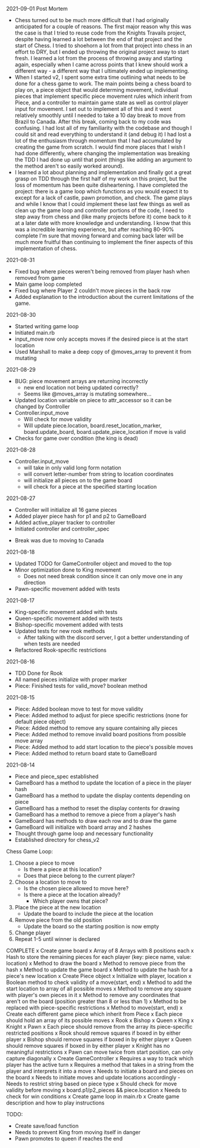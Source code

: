 2021-09-01 Post Mortem
- Chess turned out to be much more difficult that I had originally anticipated for a couple of reasons. The first major reason why this was the case is that I tried to reuse code from the Knights Travails project, despite having learned a lot between the end of that project and the start of Chess. I tried to shoehorn a lot from that project into chess in an effort to DRY, but I ended up throwing the original project away to start fresh. I learned a lot from the process of throwing away and starting again, especially when I came across points that I knew should work a different way - a different way that I ultimately ended up implementing.
- When I started v2, I spent some extra time outlining what needs to be done for a chess game to work. The main points being a chess board to play on, a piece object that would determing movement, individual pieces that implement specific piece movement rules which inherit from Piece, and a controller to maintain game state as well as control player input for movement. I set out to implement all of this and it went relatively smoothly until I needed to take a 10 day break to move from Brazil to Canada. After this break, coming back to my code was confusing. I had lost all of my familiarity with the codebase and though I could sit and read everything to understand it (and debug it) I had lost a lot of the enthusiasm through momentum that I had accumulated by creating the game from scratch. I would find more places that I wish I had done differently, where changing the implementation was breaking the TDD I had done up until that point (things like adding an argument to the method aren't so easily worked around). 
- I learned a lot about planning and implementation and finally got a great grasp on TDD through the first half of my work on this project, but the loss of momentum has been quite disheartening. I have completed the project: there is a game loop which functions as you would expect it to except for a lack of castle, pawn promotion, and check. The game plays and while I know that I could implement these last few things as well as clean up the game loop and controller portions of the code, I need to step away from chess and (like many projects before it) come back to it at a later date with more knowledge and understanding. I know that this was a incredible learning experience, but after reaching 80-90% complete I'm sure that moving forward and coming back later will be much more fruitful than continuing to implement the finer aspects of this implementation of chess.

2021-08-31
- Fixed bug where pieces weren't being removed from player hash when removed from game
- Main game loop completed
- Fixed bug where Player 2 couldn't move pieces in the back row
- Added explanation to the introduction about the current limitations of the game.

2021-08-30
- Started writing game loop
- Initiated main.rb
- input_move now only accepts moves if the desired piece is at the start location
- Used Marshall to make a deep copy of @moves_array to prevent it from mutating

2021-08-29
- BUG: piece movement arrays are returning incorrectly
  - new end location not being updated correctly?
  - Seems like @moves_array is mutating somewhere...
- Updated location variable on piece to attr_accessor so it can be changed by Controller
- Controller.input_move
  - Will check for move validity
  - Will update piece.location, board.reset_location_marker, board.update_board, board.update_piece_location if move is valid
- Checks for game over condition (the king is dead)

2021-08-28
- Controller.input_move
  - will take in only valid long form notation
  - will convert letter-number from string to location coordinates
  - will initialize all pieces on to the game board
  - will check for a piece at the specified starting location

2021-08-27
- Controller will initialize all 16 game pieces
- Added player piece hash for p1 and p2 to GameBoard
- Added active_player tracker to controller 
- Initiated controller and controller_spec
* Break was due to moving to Canada

2021-08-18
- Updated TODO for GameController object and moved to the top
- Minor optimization done to King movement
  - Does not need break condition since it can only move one in any direction
- Pawn-specific movement added with tests

2021-08-17
- King-specific movement added with tests
- Queen-specific movement added with tests
- Bishop-specific movement added with tests
- Updated tests for new rook methods
  - After talking with the discord server, I got a better understanding of when tests are needed
- Refactored Rook-specific restrictions

2021-08-16
- TDD Done for Rook
- All named pieces initialize with proper marker
- Piece: Finished tests for valid_move? boolean method

2021-08-15 
- Piece: Added boolean move to test for move validity
- Piece: Added method to adjust for piece specific restrictions (none for default piece object)
- Piece: Added method to remove any square containing ally pieces
- Piece: Added method to remove invalid board positions from possible move array
- Piece: Added method to add start location to the piece's possible moves
- Piece: Added method to return board state to GameBoard

2021-08-14
- Piece and piece_spec established
- GameBoard has a method to update the location of a piece in the player hash
- GameBoard has a method to update the display contents depending on piece
- GameBoard has a method to reset the display contents for drawing
- GameBoard has a method to remove a piece from a player's hash
- GameBoard has methods to draw each row and to draw the game
- GameBoard will initialize with board array and 2 hashes
- Thought through game loop and necessary functionality
- Established directory for chess_v2

Chess Game Loop:
1) Choose a piece to move
   - Is there a piece at this location?
   - Does that piece belong to the current player?
2) Choose a location to move to
   - Is the chosen piece allowed to move here?
   - Is there a piece at the location already?
     - Which player owns that piece?
3) Place the piece at the new location
   - Update the board to include the piece at the location
4) Remove piece from the old position
   - Update the board so the starting position is now empty
5) Change player
6) Repeat 1-5 until winner is declared

COMPLETE
x Create game board
  x Array of 8 Arrays with 8 positions each
  x Hash to store the remaining pieces for each player (key: piece name, value: location)
  x Method to draw the board
  x Method to remove piece from the hash
  x Method to update the game board
  x Method to update the hash for a piece's new location
x Create Piece object
  x Initialize with player, location
  x Boolean method to check validity of a move(start, end)
  x Method to add the start location to array of all possible moves
  x Method to remove any square with player's own pieces in it
  x Method to remove any coordinates that aren't on the board (position greater than 8 or less than 1)
  x Method to be replaced with piece-specific restrictions
  x Method to move(start, end)
x Create each different game piece which inherit from Piece
  x Each piece should hold an array of its possible moves
    x Rook
    x Bishop
    x Queen
    x King
    x Knight
    x Pawn
  x Each piece should remove from the array its piece-specific restricted positions
    x Rook should remove squares if boxed in by either player
    x Bishop should remove squares if boxed in by either player
    x Queen should remove squares if boxed in by either player
    x Knight has no meaningful restrictions
    x Pawn can move twice from start position, can only capture diagonally
x Create GameController
  x Requires a way to track which player has the active turn
  x Requires a method that takes in a string from the player and interprets it into a move
  x Needs to initiate a board and pieces on the board
  x Needs to initiate moves and update locations accordingly
    - Needs to restrict string based on piece type
    x Should check for move validity before moving
    x board.p1/p2_pieces && piece.location
  x Needs to check for win conditions
x Create game loop in main.rb
x Create game description and how to play instructions

TODO:
- Create save/load function
- Needs to prevent King from moving itself in danger
- Pawn promotes to queen if reaches the end
